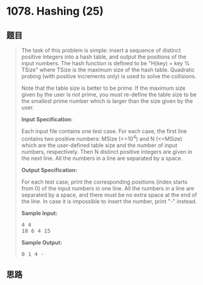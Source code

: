 <h1>1078. Hashing (25)</h1>

## 题目

> <div id="problemContent">
> <p>The task of this problem is simple: insert a sequence of distinct positive integers into a hash table, and output the positions of the input numbers.  The hash function is defined to be "H(key) = key % TSize" where TSize is the maximum size of the hash table.  Quadratic probing (with positive increments only) is used to solve the collisions.</p>
> <p>Note that the table size is better to be prime.  If the maximum size given by the user is not prime, you must re-define the table size to be the smallest prime number which is larger than the size given by the user.</p>
> <p><b>
> Input Specification:
> </b></p>
> <p>Each input file contains one test case.  For each case, the first line contains two positive numbers: MSize (&lt;=10<sup>4</sup>) and N (&lt;=MSize) which are the user-defined table size and the number of input numbers, respectively.  Then N distinct positive integers are given in the next line.  All the numbers in a line are separated by a space.</p>
> <p><b>
> Output Specification:
> </b></p>
> <p>For each test case, print the corresponding positions (index starts from 0) of the input numbers in one line.  All the numbers in a line are separated by a space, and there must be no extra space at the end of the line.  In case it is impossible to insert the number, print "-" instead.
> </p>
> <b>Sample Input:</b><pre>
> 4 4
> 10 6 4 15
> </pre>
> <b>Sample Output:</b><pre>
> 0 1 4 -
> </pre>
> </div>

## 思路

